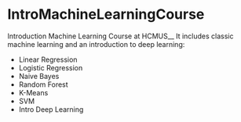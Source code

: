 # IntroMachineLearningCourse
Introduction Machine Learning Course at HCMUS__
It includes classic machine learning and an introduction to deep learning:
- Linear Regression
- Logistic Regression
- Naive Bayes
- Random Forest
- K-Means
- SVM
- Intro Deep Learning
